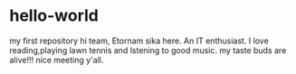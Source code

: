 # hello-world
my first repository
hi team,
Etornam sika here.
An IT enthusiast. I love reading,playing lawn tennis and lstening to good music. 
my taste buds are alive!!!
nice meeting y'all.
